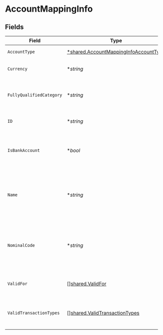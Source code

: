 # AccountMappingInfo


## Fields

| Field                                                                                                | Type                                                                                                 | Required                                                                                             | Description                                                                                          | Example                                                                                              |
| ---------------------------------------------------------------------------------------------------- | ---------------------------------------------------------------------------------------------------- | ---------------------------------------------------------------------------------------------------- | ---------------------------------------------------------------------------------------------------- | ---------------------------------------------------------------------------------------------------- |
| `AccountType`                                                                                        | [*shared.AccountMappingInfoAccountType](../../../pkg/models/shared/accountmappinginfoaccounttype.md) | :heavy_minus_sign:                                                                                   | Type of the account.                                                                                 | Expense                                                                                              |
| `Currency`                                                                                           | **string*                                                                                            | :heavy_minus_sign:                                                                                   | Currency of the account.                                                                             | GBP                                                                                                  |
| `FullyQualifiedCategory`                                                                             | **string*                                                                                            | :heavy_minus_sign:                                                                                   | Full account type and category of the account                                                        | Expense.DirectCosts                                                                                  |
| `ID`                                                                                                 | **string*                                                                                            | :heavy_minus_sign:                                                                                   | Unique identifier of account.                                                                        | 127f3b99-8dc2-4b7e-854c-91ef9bd2757b                                                                 |
| `IsBankAccount`                                                                                      | **bool*                                                                                              | :heavy_minus_sign:                                                                                   | Confirms whether the account is a bank account or not.                                               |                                                                                                      |
| `Name`                                                                                               | **string*                                                                                            | :heavy_minus_sign:                                                                                   | Name of the account as it appears in the company's accounting software.                              | Purchases                                                                                            |
| `NominalCode`                                                                                        | **string*                                                                                            | :heavy_minus_sign:                                                                                   | Code used to identify each nominal account in the accounting software.                               | 300                                                                                                  |
| `ValidFor`                                                                                           | [][shared.ValidFor](../../../pkg/models/shared/validfor.md)                                          | :heavy_minus_sign:                                                                                   | Supported endpoints for the account.                                                                 |                                                                                                      |
| `ValidTransactionTypes`                                                                              | [][shared.ValidTransactionTypes](../../../pkg/models/shared/validtransactiontypes.md)                | :heavy_minus_sign:                                                                                   | Supported transaction types for the account.                                                         |                                                                                                      |